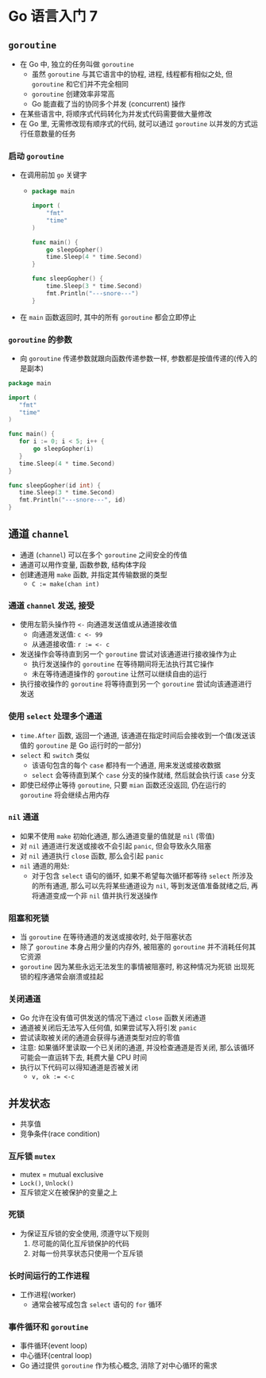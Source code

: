# Go 语言入门 7

## `goroutine`

+ 在 Go 中, 独立的任务叫做 `goroutine`
  + 虽然 `goroutine` 与其它语言中的协程, 进程, 线程都有相似之处, 但 `goroutine` 和它们并不完全相同
  + `goroutine` 创建效率非常高
  + Go 能直截了当的协同多个并发 (concurrent) 操作
+ 在某些语言中, 将顺序式代码转化为并发式代码需要做大量修改
+ 在 Go 里, 无需修改现有顺序式的代码, 就可以通过 `goroutine` 以并发的方式运行任意数量的任务

### 启动 `goroutine`

+ 在调用前加 `go` 关键字

  + ```go
    package main
    
    import (
    	"fmt"
    	"time"
    )
    
    func main() {
    	go sleepGopher()
    	time.Sleep(4 * time.Second)
    }
    
    func sleepGopher() {
    	time.Sleep(3 * time.Second)
    	fmt.Println("---snore---")
    }
    ```

+ 在 `main` 函数返回时, 其中的所有 `goroutine` 都会立即停止

### `goroutine` 的参数

+ 向 `goroutine` 传递参数就跟向函数传递参数一样, 参数都是按值传递的(传入的是副本)

 ```go
 package main
 
 import (
 	"fmt"
 	"time"
 )
 
 func main() {
 	for i := 0; i < 5; i++ {
 		go sleepGopher(i)
 	}
 	time.Sleep(4 * time.Second)
 }
 
 func sleepGopher(id int) {
 	time.Sleep(3 * time.Second)
 	fmt.Println("---snore---", id)
 }
 
 ```

## 通道  `channel`

+ 通道 (`channel`) 可以在多个 `goroutine` 之间安全的传值
+ 通道可以用作变量, 函数参数, 结构体字段
+ 创建通道用 `make` 函数, 并指定其传输数据的类型
  + `C := make(chan int)`

### 通道 `channel` 发送, 接受

+ 使用左箭头操作符 `<-` 向通道发送值或从通道接收值
  + 向通道发送值: `c <- 99`
  + 从通道接收值: `r := <- c`
+ 发送操作会等待直到另一个 `goroutine` 尝试对该通道进行接收操作为止
  + 执行发送操作的 `goroutine` 在等待期间将无法执行其它操作
  + 未在等待通道操作的 `goroutine` 让然可以继续自由的运行
+ 执行接收操作的 `goroutine` 将等待直到另一个 `goroutine` 尝试向该通道进行发送

### 使用 `select` 处理多个通道

+ `time.After` 函数, 返回一个通道, 该通道在指定时间后会接收到一个值(发送该值的 `goroutine` 是 Go 运行时的一部分)
+ `select` 和 `switch` 类似
  + 该语句包含的每个 `case` 都持有一个通道, 用来发送或接收数据
  + `select` 会等待直到某个 `case` 分支的操作就绪, 然后就会执行该 `case` 分支
+ 即使已经停止等待 `goroutine`, 只要 `mian` 函数还没返回, 仍在运行的 `goroutine` 将会继续占用内存

### `nil` 通道

+ 如果不使用 `make` 初始化通道, 那么通道变量的值就是 `nil` (零值)
+ 对 `nil` 通道进行发送或接收不会引起 `panic`, 但会导致永久阻塞
+ 对 `nil` 通道执行 `close` 函数, 那么会引起 `panic`
+ `nil` 通道的用处:
  + 对于包含 `select` 语句的循环, 如果不希望每次循环都等待 `select` 所涉及的所有通道, 那么可以先将某些通道设为 `nil`, 等到发送值准备就绪之后, 再将通道变成一个非 `nil` 值并执行发送操作

### 阻塞和死锁

+ 当 `goroutine` 在等待通道的发送或接收时, 处于阻塞状态
+ 除了 `goroutine` 本身占用少量的内存外, 被阻塞的 `goroutine` 并不消耗任何其它资源
+ `goroutine` 因为某些永远无法发生的事情被阻塞时, 称这种情况为死锁
  出现死锁的程序通常会崩溃或挂起

### 关闭通道

+ Go 允许在没有值可供发送的情况下通过 `close` 函数关闭通道
+ 通道被关闭后无法写入任何值, 如果尝试写入将引发 `panic`
+ 尝试读取被关闭的通道会获得与通道类型对应的零值
+ 注意: 如果循环里读取一个已关闭的通道, 并没检查通道是否关闭, 那么该循环可能会一直运转下去, 耗费大量 CPU 时间
+ 执行以下代码可以得知通道是否被关闭
  + `v, ok := <-c`

## 并发状态

+ 共享值
+ 竞争条件(race condition)

### 互斥锁 `mutex`

+ mutex = mutual exclusive
+ `Lock()`, `Unlock()`
+ 互斥锁定义在被保护的变量之上

### 死锁

+ 为保证互斥锁的安全使用, 须遵守以下规则
  1. 尽可能的简化互斥锁保护的代码
  2. 对每一份共享状态只使用一个互斥锁

### 长时间运行的工作进程

+ 工作进程(worker)
  + 通常会被写成包含 `select` 语句的 `for` 循环



### 事件循环和 `goroutine`

+ 事件循环(event loop)
+ 中心循环(central loop)
+ Go 通过提供 `goroutine` 作为核心概念, 消除了对中心循环的需求
